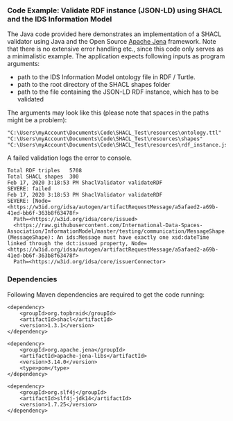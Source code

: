 ### Code Example: Validate RDF instance (JSON-LD) using SHACL and the IDS Information Model

The Java code provided here demonstrates an implementation of a SHACL validator using Java and the Open Source [Apache Jena](https://jena.apache.org/) framework. Note that there is no extensive error handling etc., since this code only serves as a minimalistic example.
The application expects following inputs as program arguments:
- path to the IDS Information Model ontology file in RDF / Turtle.
- path to the root directory of the SHACL shapes folder
- path to the file containing the JSON-LD RDF instance, which has to be validated

The arguments may look like this (please note that spaces in the paths might be a problem):
````
"C:\Users\myAccount\Documents\Code\SHACL_Test\resources\ontology.ttl"
"C:\Users\myAccount\Documents\Code\SHACL_Test\resources\shapes"
"C:\Users\myAccount\Documents\Code\SHACL_Test\resources\rdf_instance.jsonld"
````

A failed validation logs the error to console.

````shell
Total RDF triples 	5708
Total SHACL shapes 	300
Feb 17, 2020 3:18:53 PM ShaclValidator validateRDF
SEVERE: failed
Feb 17, 2020 3:18:53 PM ShaclValidator validateRDF
SEVERE: [Node=<https://w3id.org/idsa/autogen/artifactRequestMessage/a5afaed2-a69b-41ed-bb6f-363b8f63478f>
  Path=<https://w3id.org/idsa/core/issued>
  <https://raw.githubusercontent.com/International-Data-Spaces-Association/InformationModel/master/testing/communication/MessageShape.ttl> (MessageShape): An ids:Message must have exactly one xsd:dateTime linked through the dct:issued property, Node=<https://w3id.org/idsa/autogen/artifactRequestMessage/a5afaed2-a69b-41ed-bb6f-363b8f63478f>
  Path=<https://w3id.org/idsa/core/issuerConnector>
````

### Dependencies

Following Maven dependencies are required to get the code running:

```
<dependency>
    <groupId>org.topbraid</groupId>
    <artifactId>shacl</artifactId>
    <version>1.3.1</version>
</dependency>
```

```
<dependency>
    <groupId>org.apache.jena</groupId>
    <artifactId>apache-jena-libs</artifactId>
    <version>3.14.0</version>
    <type>pom</type>
</dependency>
```

```
<dependency>
    <groupId>org.slf4j</groupId>
    <artifactId>slf4j-jdk14</artifactId>
    <version>1.7.25</version>
</dependency>
```
